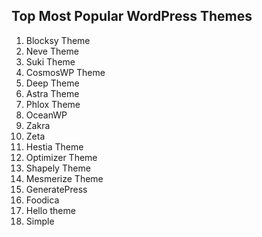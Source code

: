 ## Top Most Popular WordPress Themes

1. Blocksy Theme
2. Neve Theme
3. Suki Theme
4. CosmosWP Theme
5. Deep Theme
6. Astra Theme
7. Phlox Theme
8. OceanWP
9. Zakra
10. Zeta
11. Hestia Theme
12. Optimizer Theme
13. Shapely Theme
14. Mesmerize Theme
15. GeneratePress
16. Foodica
17. Hello theme  
18. Simple

